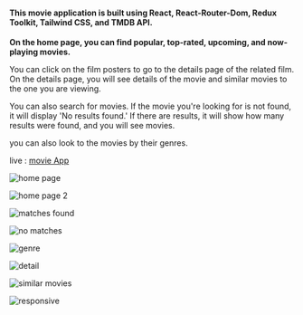 #### This movie application is built using React, React-Router-Dom, Redux Toolkit, Tailwind CSS, and TMDB API.

**On the home page, you can find popular, top-rated, upcoming, and now-playing movies.**

You can click on the film posters to go to the details page of the related film. On the details page, you will see details of the movie and similar movies to the one you are viewing.

You can also search for movies. If the movie you're looking for is not found, it will display 'No results found.' If there are results, it will show how many results were found, and you will see movies.

you can also look to the movies by their genres.

live : [movie App](https://suayipemresozen-movie-app.netlify.app/)

![home page](https://lh3.googleusercontent.com/pw/ADCreHd_rq3QIRim3-PMhOUJe7Kdvx2ameRO-H_WhcWQa7Fpms_cgP_pumRAkGOFeom-hIsSXUdN8ZUqGWmsoGjKkl17ODekKCu3emSZkyBNZktH9ezdwP2yGv-QlvhJ3hriuyV9jMi6AXl4I8DNVYBoGCa1DKunIxrmhagYjQkFMr8Cyf-jPyMyIkFMDBDUflizW07KuflbAvT4kx2Ouig9MsAzeSFUl9V2hNQEqTySo4ZTYE6A69bPLo9SrLL_BvRc3YtpGu2J-BKkMYahWae9JfGZ3iOeVtHHp-kyCmq6tPOibaGByMviPNgdlOuLOiEd_L1yWRbJUYEqrUFyX0KPYYTiafu4ePSQEZbJ4Kyn3yAgcaox2N8BPZbkydkqXrc6aOWM9efeqiJOicKoPbvPBsJnZYTUJkr__PakbqwNd0V0KcbvyJs8Ecchy_C2_ydDTkB2WjQ2QudNPPvbTLf20Buy0-AqZqiCm5s7kmiMi9sRMIN6N5MvthUffLMUOqHtILsQuwizSDvIrR1YleXE1Dr_2uKggtymm1GF4osqpIimKG4bhJtkutpt7bC4OzfpXT5rJKYmMNV0VukTy3eODFlBI8nnC5aTJbKw-Jgokl3CyCTxKo6JmtD8cKZUJuMpTgeBOzPzG2uBCipfjAl73oaj9fdMjkuNgjU1Iw3yiM4X8_R8P3oeSCm0Q2FBpSm9_SmgQAa4FMy2PEaR1tsZa9MpY_3opTo7fY4SYaIXXwq5yzhM9ZhDp3RjIsCfckuXSwQLZXCRu1IwBaJ0S3vuXP5WOtiREzlZnR5eH0Twl62DxNermdYq5VqXrrkh_X1aXqHDhJ0anjRsSPuJsB2n3xmrf281FLN_5VYZFQLmEeAv6LAZygmOteEW_iYiBXhreXwCV8N1iuNpx2SBC9azbxvVUhBpYR_aujTOAD3olY5RPWfs1y3o0VFIy_rY-ptRMhZJD_Qaay6AVGq--rhaVP5u-bIJUw=w1919-h955-s-no-gm?authuser=0)

![home page 2](https://lh3.googleusercontent.com/pw/ADCreHc3Xb6-7ALWJr_ahERxG9acOLJUefJOIFv95STQqbNTtFN-bWC8lSDqW1HV5_F0XSYPNGFtg-63-1RYoA-VoIrEB-JpMz2k0ZHqo_2Vto-01zD-2aTEvzrQKvXlWOTsbbJ98MhYzn1RcxtXsREXgwaqv0dr_qZeyKAuE9g8xx0kT3qCr7GWUBdO0k1A5wHOGnYKQNuOkvOontuda5qcjWgvks5piGNSjxvf2Yj5tZmihT1P8r4LEGqlXfitqmcgIqSMHUYkiGvFipWPF-w_fpGhUGkE9MoTMEK8hGNlPaJ-4pJxkHXz8w8ru_hv5OlslrHgAyg8RPfR0cuQIZoQvdviuXl4yc5QSmjxxCxcNsLFU2qCn52J9suNVwvapZbMKHCj3HP_7sNaylAXXxn6tqCcXYRGfaXf8eb4GApTeyOp__11Cw2Pb932Xp9KtUq3Ff2whQkFp8YUa_xfFvbPJm1ZLUvIexo34gvkgZ1U3sZ16pDHK3gMhHTH0MrBFVJSZqtHYvhRYa9B9xJsFtTkr_BbluVh82_m0RLw_i5bH2X8hKzjsH3WvQcCtpm_kSRMwPpglFMghrjq2GTm3k7pyBITYHZRBgDTyV0GUhXgc0_3Lu4fWVVpYNnixMxtNZs5OEKXWAHyjmQB8MEPMFZgU0e7vIgRUNLNqJtydCLSQv40uuprVXT6NzRIdx0K4v4YmfUcGlZgF6qNJ5fngN5j-n2dg9Q8b5HXalR48UpUmx_GHTOhgXnzFJPrzyLDvNy0SddCbvVvUlrFXJG82J_NEt6Da_4RGNQUv-1Jz00TIND1Ek8b2lX85lWMH2aKgz2eW0FzaereBQLCZc_0aKdBhcOxiNlf0o_imdnbsjBmHCJO8ovP4k-L9Q_QWYl34mWu_v3oAKkQueuE_o-fIUQoaGexdGeY6c7NpzjlKVoNq9hbrOyJ_1oMJWIQVXExXPAJZOchB9WB5m7Qm2dSlOomUsdyvcAURQ=w1920-h959-s-no-gm?authuser=0)

![matches found](https://lh3.googleusercontent.com/pw/ADCreHd4y5iBduW6h0uRKneVG6zNdFq0-OhPWLSs9q1pQfaP4lTKDU-nsuPcZq0aCZKxmmrquXDr93bBedYqjZ3zgT3bAWn9I7saRA8u4Un2NoPfpgnBwkvEBt21XXXKC1qx2eWhC1FgoBQiUsN_kQqDphT7rCHSR75gVK-OzTb0zWAGclz3ypgHAtljn6ktkLSFPlmCPicYJp-DrxbQQapkaBfWad42WCJt0aX7Py0X9xBUsuJet29fzeAGZtQHjZbtVzTkvKrjsTC7GARn4dsRY-jG7rGTzIKIHrA96neNgaNzbNneX7iQT5gp9sLViGsRjyk2qpt_vkLQM2jDmfg3qKpZEMTvdPJrt8CmbIPWEb1R6Wry8U1WZB9DRaZzGtoOYj4YJlRb8XHL13Ojjl5EeTUxNAnXNhgXouQcXPA4QrqHQPxE07-DbEshguUzInLCxEMIN_xopmGn5uN2Ko37quyF1wmxWgq5L_8I06ClkDZ_etwHuP78YZlbRp6WqHs8zYclXt-a0GfSMtIR5Pml39d9j1R68VXWjh--4Rn9zdoDyAHNevWEy77idhTk9I-VTuBYZtWMt2NFqKrXJcSDSKW8UZpXgCQeX1pHXSt_xZm85k44lOKBaVjQWdW8sPZveJr5iVjTSZbAQKhyUxU9Y98UMUmlX1YbqTpcG_dxqjVw_P0pjYFRcn5HHbZKt0TS_HhR2zSc-hGI5MkTKFcXeMKyt7uotbtc0OVtnaTgtl0qgw1I3OnOiPt5-LDGabbHV8tWMH9bFcWTSXGfv_V413uDFb2Tsik1koKrqwkz2R45sl1feXPNSAd8jyBI2uDJf6kzBmKDgpMz8xbGWm-gko2Km3yRJY0K7B5uzaICoQofWVY2fyNQg8Z0EtQAkEW79c9jd4EzirPgYcVV7vzpaYDcBmNWtIYokwTjR6QojMIgWQorsXBqvHq82qYyvm1nuqYfW3XTDgipPSKMzYcDAEPRutfiYA=w1920-h956-s-no-gm?authuser=0)

![no matches](https://lh3.googleusercontent.com/pw/ADCreHf2bMHoAxdyZteYmTuipSOHuevJSJ51-nVIrF74StPF4qr-CNdEqo_KIuDcJ6vRZprd69_BWf5P5BVPXYa14hv2KYZhTq_NzZ5xiS6vWte8eCO9KrDiOVtlFSeYuHJ5vmUpfMAEP8dupq7BYNoAkYtQgIpxjO2oao0t370AJDLDzjNAkJ45BIjZXxa_xuGoORtAIodNA79nj4f8GQnQPQK4E-ghOCkqqQjEJXBk2YHH0vjjEAUHUl5KniBmj9ZEyK5vdkqwcshrnMIxKlSEYl-crZdJ_LylkHxgFJk2y2-99j3kb5bq4BGzVMfhkoDyNjmsQy1Tn3aj_LeF72gS8jk_-dpxnkd9uOSd5AuL34lbDiCcs69jDiCE066zSjWhOmQeh-mOlOIgKRmqK4q920yq3UwPamsprkwQcA-wNFqdBjHNjQNM3iINgkbln1WYDK-PM7AOkNaFOOFtl3fRXufPvEk66mBpeEaXJY0W6Qiy-PfHhmztZMYO58Cj-aqa0m4ZvvX8eoGkWGViD3aczBwBqx8UQ9dCb8kwitoNjXLFHGseVieaENNFfERtiOo6J8iD2h4-SPv-QCtEXI2icXkvGkIyrUMHrWt2l4J5pf6L_sGNJF8XHV0xqx_ouuj7BW5jM-IMN_P5zX02sFOEBwAspMjE-rsX2SQ-KGSR6F_vnmzn_oYUCL8hSLoKmZG-kvtplHWlfmPH7oy7rYiDJKfCAV40aiwtFnpwcMkCjhUA8f0f4HYzSe-UFjH8Xtc6Y3Cl1YH-QrcwYVmKFlgyvU3woKHsD2bCCzuUK6gK1z4P9ckijbqXZr7IDm5W9hEawgVtMQE_3enWSgfYctD6bXPdx7s4FjpYWVonuJuXDGXhC69qPVoq5DOu_M93vFA_ZlLlhQ08m9mKTqi0gbVmHgFDnhDFFgLAJpSQIkpRQhvT7WAbgzBhscrTC_bs1XnQL5S-FtCQu8K21Ys4JnOBFB8otOYSfg=w1920-h957-s-no-gm?authuser=0)

![genre](https://lh3.googleusercontent.com/pw/ADCreHeX6ijF8WIy2gSKxY4ZBCRbHAinPfcxfXq-YCWqKzzWANpowGohqerpJ--kAoTl-S1x1DEnvKX5k9RmQTSOP9hHQlPvGAtOY1bQKV6YLAxKg2CNw7TlWQUoM5pnd3OPxW3fYk-r7SNgqSTZwpSfyawpWdKY2vlGjmGEwVXIqBLfIi66vVnsVL939FeOU7zP6fIZNFwf4zPZuHtufZrZtyiAf8ZYrpx8PTnwzlvPiYzyGAEzPhGSlh5UW1t1z2pgZyftOm0_QhQFwKGN49W08vM3M-Mm8SQZJf7D5gCsmZqUIi2Mv-F-33YITgiGiC2rxtplbbmoL7eKdls9-ojC9vN4XQth0oRcb4W_pt1vGh-93OG8B_yLFX53vmCCdSWgczUZM-Wh-S0mwM6Bm3Az1v_UVz77X39IKwuexm9nDPZn2MmJPZDoausXQvqVqhK7HtdJz3NkONbgbc_eOrwkGqU9n1hdyEr8i1JisKcaeoe5H0XNG3A29KgmPhraW3CGH_awVZpdDbWBa1q72qF-EG18jv1Y3sutWy6zOjDtCL3Mubd8i9Bc2NROiH0_4MsFtvvXEhgQgWC7BClzbICJXtHzSRlsEVTKl1SErO2kpXTAPFHP_0fqHJPs8N9vSKjxOytheP5T4awcCrzNeM2DkgVr9kWhBeD99bXGxTKxCpQWkb-3rL1DTAve1T6DD60-23hp6RRpb2r-yZeExaBP-JPspksmDHKOTOD5T61lYVwro8tMYMDqVVkclETZQqlaRZNBu6z508NikagrvV4GOL0H9rOG2tLQ6JebgHhUosvDz9GTWvpwBhF5FvRHcgc5trWNhhHQWt2cFfJwgsaT0KD9qO0CwmLdH6O1660lfropLqi8Hu9kXwiv1fwkWgIAuiuq5QRLNicgmzTOkPpk-XIFOsLGI1gYBnVN76fYZQ5CM0JcB0heaT5_dW6waopVWytYhiQpe04EbNTfqiCZOrXh1gZVQg=w1920-h949-s-no-gm?authuser=0)

![detail](https://lh3.googleusercontent.com/pw/ADCreHeDPf6tMHWoeoMN4GDJmgrtnoPKdv-uJxO_xzVShy0d48B9n4yXNnSRT6yClG_Za16ezwn5yxbOSe5Fk8V_Pvm-ttrmmUrSlH1TgO74hrUQlYJ4dcgW3VdDx-rinrbvJpri2pRdAtbzOjxlxqnGM6YZKpYNRYTqMixjmMCgBhmRLDD-4790q5W4KNED8-XL6aScl7HuEnUer-hGqqn79cvCjccJOIRCZQ2QVi5lMF2Gr42V-o68zE5G_WSm17F4TPFqVVf3EQlnIcV9xl0g3Fs0HTCwV3yXvUwxLJVK5wCxLKtcQDZW_0hDtsxBBvzTSHsEP9BvcHR-4CnLIA6Ve3RHECA5oQmMLLgyTSG4rE356IphS6Yl3o6XLR8QRwZxmwR8Fl0lnd6y5f9SYf5gLJ-HZWjrIMt3_JZza56dBoo8NdaQ6IBxn0Lom8QS2HFSjfQ1ELUTZnN_K_2LHSDWkdU7qCE0OclWlCWbUgPsbPMsVI8mc5B_lYEtNF89g8K32cUbcVOtKdvFjUxFC7tMu_Armq7wVTk_ssdvFtt_In70VDOHTms8zmd7I355gcBHjaP2oN9ldEwIGSnSS1xVELsMX93_CS5KHSOCMo5XgAPCKecQ6BzFWiq2D834TaBiBjYPJnUQH2TiVyciOnQy3_Aku8lOTlTypc9tF6xtEO2NCT4kCr1NpQlB0Ew8iLI78Ln2IFuCcAwyKqUlnroc9zZthEkpIW4696mWMo03a2LUEq2y4dZjDGSX6wqQC6uVaNH7xOviRgIvmKz9tPwX6oGeHRKD77hXD68pCC27bzfss3GF7iSbNIxBPXxJQ7pJkrLDfFu30djmvLbIvZr2e389kSk6Kh9zz7vZq-Cm6k0yM5YaiPLXAALHiiGGVb5WKaE3em37X1GS04qONd4qd_8U-r_u9D1BrZRGQNr6--3cfQF9neHz9sJCg4g4Qh6_AVlHWXxMbXP-dmw49506YaFDsL3JxQ=w1920-h959-s-no-gm?authuser=0)

![similar movies](https://lh3.googleusercontent.com/pw/ADCreHdEOHZtBsvM6ffDcj8bX1jHeRKRTy5DS5oMD6fTZnw91vxPEEjeWY_G6joQaWme-a3ol8xmWoPNjS3yxjZ1iDLtoP-GS8Kmhf9qgSVNHhqu_aXeOVu0Chs4mQvLErhhnFDi2MD4546TducgPhZMRMMKJRdkvzTuVY82rFHTT-417AmTSLy3bgND_JcHx1l0KWRSXYHjFId6ux7_vf4s_P34wXPkYU5uiY_WyJXkFCknxQVQ4OsgOrgBfJvgce9tOq8r5MbMYW9vrbOPK3o_V6a4PBxJTCj6nvg-hiY-wIQ0LmZ8OlZ4MWl13_tOpzybX_g7UwQXF_s0uzhi4o6GpVMsoo8c7lQXMTSiby0OAZmJJlWullXe8Zv-ZwU1DM0QrGOFK35WD5Br7s2xorpFyXYBJJPd1OkV1uJd91re5h72UOQ9cTh-xAvMJs7mMcOnkpqtnpaCRFOG4hG1xyGVOZpap_e92X9YYYR6iDCj_8sJo0vc6qKpEXA6F1LdLuWFgGfdV-PbJWdGWikDdc1SSUyoa2M0w2LJAlnMft_nJGq11IsahOnHILcykNOFXss3ekXDsSuCQAuz55ovdT9dsZ9mOBEwIbJs6d_GtbrbYkeV7vQ_MRGfVFnNPH5_DkhUdahqvl8IOlCGbBF3XmLIhR-tj7ABXQte_Dlr68E0J9p9xIAfFTRnEotF6FrAEpP_qUYRmc97Df7GTH4i8GYtY5w_B9FJXdnbfdEhZv5r0BbA1IMExeBrE4Xo1pBk_by-prEnrBIMJNrpip5xvSh1RS1HfLJU6bIugv3Kk4qdNBZglukvkWgRk4xkisMTRen2g2F-Dtvo2QleDsrvcAWJjtoT0Jr9jn_OWqW1uPDWhuEXA8TtjNlQ3zWqKqsiRzWFq9EXn4U8Q8H4wvgCZ36mYK-qI6k0DYVbaBM3PGG9Nz2IgM60ZYbqnuaIlrNQRew6icS1hxTjQmcb2-n6LSIb9LR6cUj8Qw=w1920-h956-s-no-gm?authuser=0)

![responsive](https://lh3.googleusercontent.com/pw/ADCreHf4Wzs1jq3OHoxay3tFCCpVp-RA2ZOhV9-59ftJVxcd5WQJ5l5XBFymenEwp2eSVzn0rICPrJLh--IQsBj3IPgBHsPH1roH35tEpjdX-bFXCFyE6Vhc_w1CeI1-SX6kIJUJNEMDtej4Im932g0CGr0rvYuy2eGj-ttIgP9gp7__SUxhs3HBnQXsiqGBjbCPj5z41RSRrHQdzqSdOGgKgum2saXXt6PpFwg1Hz215y67DKfKPlV7tQlTeAq_WpZwa_5S3bM5ZS_PYWDggY7-jnIXQMtHpH94YxQq1aEhpGUFlMp0ilmzS_MZ22GbXp8i8QoyjZGHIMk9dyv-fO-QNiezqLonbvVImpjcxymmI3D3yL-6pK-NiMn2m-J2m641bWKCk8ZzZ1oTjSXLZY6EnK3yIq-xigXl4ZwLV8B12bea5lpZKXsFjkeTd5twNPhgRTwX9kiN6c_kapEBNkeIOVPHzF6j_cqUeUiXK3JgAVTwj-qaAlWKTWXoctEYHcsgavC9UVZh5DDWEVvKtQtYE67MJQIzlnMwuXczrVF9MHNwg0m4-JeCpzLo9CM48gao178hBLnM7Id-SlExFhks_t7Jv-dzhy8KpvhX8_RZLWP-tLJk_XOM3Xch6QwWHoKO1mlTBsK1X6SsfKcIr-kUz5NivS9zpoUeZMLQJPn8DSC4kt4tQ4_K3P7z8NSBLLzlswWXgManrlFq0mrlfqTynini4shIqgsEqv9yhFpgAbSnIJlXKaU4q9PhBYLy3WkrobVlpDee4fPk0aDveVh9iWFScIPegxuvgXyZsS80mkB3YB7tyMRBIko5irKe8B-ZBC06P5quqclbp7zdi_bklO7nNRPb80kffgZuwqV6p3-hZJZ6ZthIc4boYBw-1Dx6yXxEu-otam8YPHhL1uH6Psdu0v8WycX9EeFW3B8VsmeH6bwPyZhzu-ZtOFQxnh7WZOH1lwkNpFXfpm2jvV51DYx4yTfheg=w472-h743-s-no-gm?authuser=0)
